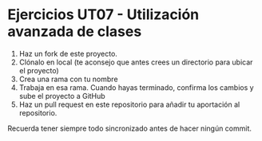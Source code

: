# Ejercicios UT07 - Utilización avanzada de clases

1. Haz un fork de este proyecto.
2. Clónalo en local (te aconsejo que antes crees un directorio para ubicar el proyecto)
3. Crea una rama con tu nombre
4. Trabaja en esa rama. Cuando hayas terminado, confirma los cambios y sube el proyecto a GitHub
5. Haz un pull request en este repositorio para añadir tu aportación al repositorio.

Recuerda tener siempre todo sincronizado antes de hacer ningún commit.

